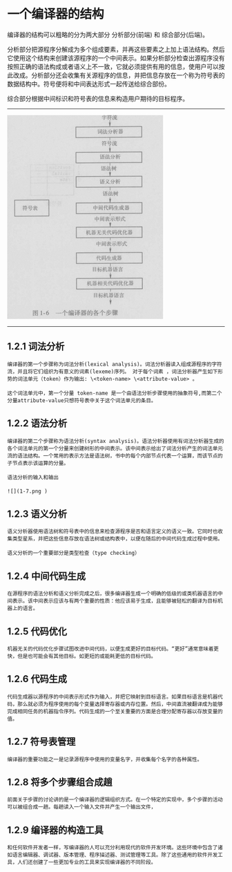 # 一个编译器的结构

编译器的结构可以粗略的分为两大部分 分析部分(前端) 和 综合部分(后端)。

分析部分把源程序分解成为多个组成要素，并再这些要素之上加上语法结构。然后它使用这个结构来创建该源程序的一个中间表示。如果分析部分检查出源程序没有按照正确的语法构成或者语义上不一致，它就必须提供有用的信息，使用户可以按此改成。分析部分还会收集有关源程序的信息，并把信息存放在一个称为符号表的数据结构中。符号便将和中间表达形式一起传送给综合部份。

综合部分根据中间标识和符号表的信息来构造用户期待的目标程序。

------------------------------------------


![](1-6.png )

-------------------------------------------

## 1.2.1 词法分析
    编译器的第一个步骤称为词法分析(lexical analysis)。词法分析器读入组成源程序的字符流，并且将它们组织为有意义的词素(lexeme)序列。 对于每个词素 ，词法分析器产生如下形势的词法单元（token）作为输出: \<token-name> \<attribute-value> 。 

    这个词法单元中，第一个分量 token-name 是一个由语法分析步骤使用的抽象符号,而第二个分量attribute-value只想符号表中关于这个词法单元的条目。 

## 1.2.2 语法分析

    编译器的第二个步骤称为语法分析(syntax analysis)。语法分析器使用有词法分析器生成的各个词法单元的第一个分量来创建树形的中间表示。该中间表示给出了词法分析产生的词法单元流的语法结构。一个常用的表示方法是语法树，书中的每个内部节点代表一个运算，而该节点的子节点表示该运算的分量。

    语法分析的输入和输出

    ![](1-7.png )

## 1.2.3 语义分析
    语义分析器使用语法树和符号表中的信息来检查源程序是否和语言定义的语义一致。它同时也收集类型星系，并把这些信息存放在语法树或结构表中，以便在随后的中间代码生成过程中使用。

    语义分析的一个重要部分是类型检查（type checking）

## 1.2.4 中间代码生成

    在源程序的语法分析和语义分析完成之后，很多编译器生成一个明确的低级的或类机器语言的中间表示。该中间表示应该与有两个重要的性质：他应该易于生成，且能够被轻松的翻译为目标机器上的语言。

## 1.2.5 代码优化
    机器无关的代码优化步骤试图改进中间代码，以便生成更好的目标代码。“更好”通常意味着更快，但是也可能会有其他目标。如更短的或能耗更低的目标代码。

## 1.2.6 代码生成
    代码生成器以源程序的中间表示形式作为输入，并把它映射到目标语言。如果目标语言是机器代码，那么就必须为程序使用的每个变量选择寄存器或内存位置。然后，中间直流被翻译成为能够完成相同任务的机器指令序列。代码生成的一个至关重要的方面是合理分配寄存器以存放变量的值。

## 1.2.7 符号表管理
    编译器的重要功能之一是记录源程序中使用的变量名字，并收集每个名字的各种属性。

## 1.2.8 将多个步骤组合成趟
    前面关于步骤的讨论讲的是一个编译器的逻辑组织方式。在一个特定的实现中，多个步骤的活动可以被组合成一趟。每趟读入一个输入文件并产生一个输出文件，

## 1.2.9 编译器的构造工具
    和任何软件开发者一样，写编译器的人可以充分利用现代的软件开发环境。这些环境中包含了诸如语言编辑器、调试器、版本管理、程序描述器、测试管理等工具。除了这些通用的软件开发工具，人们还创建了一些更加专业的工具来实现编译器的不同阶段。
